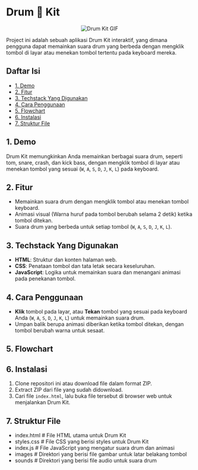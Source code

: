 # Drum 🥁 Kit

<div align="center">
  <img src="https://media1.tenor.com/m/KBUpa72wij8AAAAC/ba-dum-tuss-jokes.gif" alt="Drum Kit GIF">
</div>

Project ini adalah sebuah aplikasi Drum Kit interaktif, yang dimana pengguna dapat memainkan suara drum yang berbeda dengan mengklik tombol di layar atau menekan tombol tertentu pada keyboard mereka.

## Daftar Isi
- [1. Demo](#demo)
- [2. Fitur](#fitur)
- [3. Techstack Yang Digunakan](#techstack-yang-digunakan)
- [4. Cara Penggunaan](#cara-penggunaan)
- [5. Flowchart](#flowchart)
- [6. Instalasi](#instalasi)
- [7. Struktur File](#struktur-file)

## 1. Demo
Drum Kit memungkinkan Anda memainkan berbagai suara drum, seperti tom, snare, crash, dan kick bass, dengan mengklik tombol di layar atau menekan tombol yang sesuai (`W`, `A`, `S`, `D`, `J`, `K`, `L`) pada keyboard.

## 2. Fitur
- Memainkan suara drum dengan mengklik tombol atau menekan tombol keyboard.
- Animasi visual (Warna huruf pada tombol berubah selama 2 detik) ketika tombol ditekan.
- Suara drum yang berbeda untuk setiap tombol (`W`, `A`, `S`, `D`, `J`, `K`, `L`).

## 3. Techstack Yang Digunakan
- **HTML**: Struktur dan konten halaman web.
- **CSS**: Penataan tombol dan tata letak secara keseluruhan.
- **JavaScript**: Logika untuk memainkan suara dan menangani animasi pada penekanan tombol.

## 4. Cara Penggunaan
- **Klik** tombol pada layar, atau **Tekan** tombol yang sesuai pada keyboard Anda (`W`, `A`, `S`, `D`, `J`, `K`, `L`) untuk memainkan suara drum.
- Umpan balik berupa animasi diberikan ketika tombol ditekan, dengan tombol berubah warna untuk sesaat.

## 5. Flowchart


## 6. Instalasi
1. Clone repositori ini atau download file dalam format ZIP.
2. Extract ZIP dari file yang sudah didownload.
3. Cari file `index.html`, lalu buka file tersebut di browser web untuk menjalankan Drum Kit.

## 7. Struktur File
- index.html    # File HTML utama untuk Drum Kit
- styles.css    # File CSS yang berisi styles untuk Drum Kit
- index.js      # File JavaScript yang mengatur suara drum dan animasi
- images        # Direktori yang berisi file gambar untuk latar belakang tombol
- sounds        # Direktori yang berisi file audio untuk suara drum
